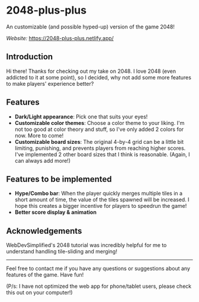 # 2048-plus-plus 
An customizable (and possible hyped-up) version of the game 2048!

_Website:_ https://2048-plus-plus.netlify.app/

## Introduction
Hi there! Thanks for checking out my take on 2048. I love 2048 (even addicted to it at some point), so I decided, why not add some more features to make players' experience better?

## Features
- **Dark/Light appearance**: Pick one that suits your eyes!
- **Customizable color themes**: Choose a color theme to your liking. I'm not too good at color theory and stuff, so I've only added 2 colors for now. More to come!
- **Customizable board sizes**: The original 4-by-4 grid can be a little bit limiting, punishing, and prevents players from reaching higher scores. I've implemented 2 other board sizes that I think is reasonable. (Again, I can always add more!)

## Features to be implemented
- **Hype/Combo bar**: When the player quickly merges multiple tiles in a short amount of time, the value of the tiles spawned will be increased. I hope this creates a bigger incentive for players to speedrun the game!
- **Better score display & animation**

## Acknowledgements
WebDevSimplified's 2048 tutorial was incredibly helpful for me to understand handling tile-sliding and merging!

---

Feel free to contact me if you have any questions or suggestions about any features of the game. Have fun!

(P/s: I have not optimized the web app for phone/tablet users, please check this out on your computer!)
